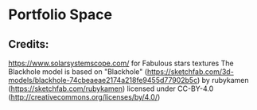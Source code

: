 # Portfolio Space

## Credits:

https://www.solarsystemscope.com/ for Fabulous stars textures
The Blackhole model is based on "Blackhole" (https://sketchfab.com/3d-models/blackhole-74cbeaeae2174a218fe9455d77902b5c) by rubykamen (https://sketchfab.com/rubykamen) licensed under CC-BY-4.0 (http://creativecommons.org/licenses/by/4.0/)
